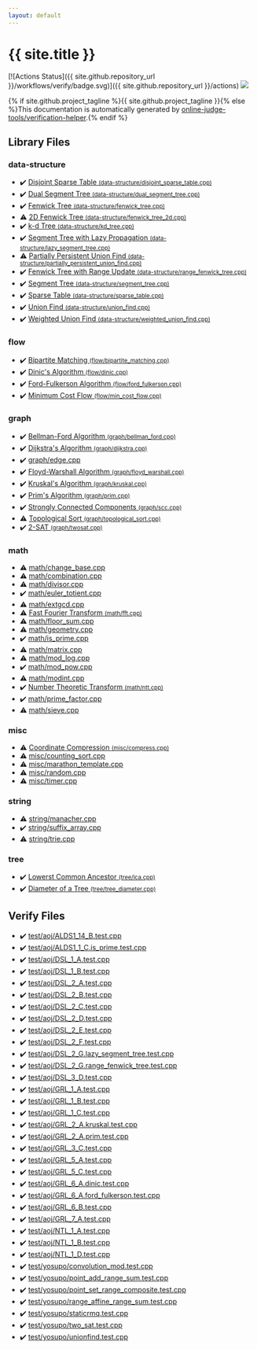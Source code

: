 ```yaml
---
layout: default
---
```


<!-- mathjax config similar to math.stackexchange -->
<script type="text/javascript" async
  src="https://cdnjs.cloudflare.com/ajax/libs/mathjax/2.7.5/MathJax.js?config=TeX-MML-AM_CHTML">
</script>
<script type="text/x-mathjax-config">
  MathJax.Hub.Config({
    TeX: { equationNumbers: { autoNumber: "AMS" }},
    tex2jax: {
      inlineMath: [ ['$','$'] ],
      processEscapes: true
    },
    "HTML-CSS": { matchFontHeight: false },
    displayAlign: "left",
    displayIndent: "2em"
  });
</script>

<script type="text/javascript" src="https://cdnjs.cloudflare.com/ajax/libs/jquery/3.4.1/jquery.min.js"></script>
<script src="https://cdn.jsdelivr.net/npm/jquery-balloon-js@1.1.2/jquery.balloon.min.js" integrity="sha256-ZEYs9VrgAeNuPvs15E39OsyOJaIkXEEt10fzxJ20+2I=" crossorigin="anonymous"></script>
<script type="text/javascript" src="assets/js/copy-button.js"></script>
<link rel="stylesheet" href="assets/css/copy-button.css" />


# {{ site.title }}

[![Actions Status]({{ site.github.repository_url }}/workflows/verify/badge.svg)]({{ site.github.repository_url }}/actions)
<a href="{{ site.github.repository_url }}"><img src="https://img.shields.io/github/last-commit/{{ site.github.owner_name }}/{{ site.github.repository_name }}" /></a>

{% if site.github.project_tagline %}{{ site.github.project_tagline }}{% else %}This documentation is automatically generated by <a href="https://github.com/online-judge-tools/verification-helper">online-judge-tools/verification-helper</a>.{% endif %}

## Library Files

<div id="36397fe12f935090ad150c6ce0c258d4"></div>

### data-structure

* :heavy_check_mark: <a href="library/data-structure/disjoint_sparse_table.cpp.html">Disjoint Sparse Table <small>(data-structure/disjoint_sparse_table.cpp)</small></a>
* :heavy_check_mark: <a href="library/data-structure/dual_segment_tree.cpp.html">Dual Segment Tree <small>(data-structure/dual_segment_tree.cpp)</small></a>
* :heavy_check_mark: <a href="library/data-structure/fenwick_tree.cpp.html">Fenwick Tree <small>(data-structure/fenwick_tree.cpp)</small></a>
* :warning: <a href="library/data-structure/fenwick_tree_2d.cpp.html">2D Fenwick Tree <small>(data-structure/fenwick_tree_2d.cpp)</small></a>
* :heavy_check_mark: <a href="library/data-structure/kd_tree.cpp.html">k-d Tree <small>(data-structure/kd_tree.cpp)</small></a>
* :heavy_check_mark: <a href="library/data-structure/lazy_segment_tree.cpp.html">Segment Tree with Lazy Propagation <small>(data-structure/lazy_segment_tree.cpp)</small></a>
* :warning: <a href="library/data-structure/partially_persistent_union_find.cpp.html">Partially Persistent Union Find <small>(data-structure/partially_persistent_union_find.cpp)</small></a>
* :heavy_check_mark: <a href="library/data-structure/range_fenwick_tree.cpp.html">Fenwick Tree with Range Update <small>(data-structure/range_fenwick_tree.cpp)</small></a>
* :heavy_check_mark: <a href="library/data-structure/segment_tree.cpp.html">Segment Tree <small>(data-structure/segment_tree.cpp)</small></a>
* :heavy_check_mark: <a href="library/data-structure/sparse_table.cpp.html">Sparse Table <small>(data-structure/sparse_table.cpp)</small></a>
* :heavy_check_mark: <a href="library/data-structure/union_find.cpp.html">Union Find <small>(data-structure/union_find.cpp)</small></a>
* :heavy_check_mark: <a href="library/data-structure/weighted_union_find.cpp.html">Weighted Union Find <small>(data-structure/weighted_union_find.cpp)</small></a>


<div id="cff5497121104c2b8e0cb41ed2083a9b"></div>

### flow

* :heavy_check_mark: <a href="library/flow/bipartite_matching.cpp.html">Bipartite Matching <small>(flow/bipartite_matching.cpp)</small></a>
* :heavy_check_mark: <a href="library/flow/dinic.cpp.html">Dinic's Algorithm <small>(flow/dinic.cpp)</small></a>
* :heavy_check_mark: <a href="library/flow/ford_fulkerson.cpp.html">Ford-Fulkerson Algorithm <small>(flow/ford_fulkerson.cpp)</small></a>
* :heavy_check_mark: <a href="library/flow/min_cost_flow.cpp.html">Minimum Cost Flow <small>(flow/min_cost_flow.cpp)</small></a>


<div id="f8b0b924ebd7046dbfa85a856e4682c8"></div>

### graph

* :heavy_check_mark: <a href="library/graph/bellman_ford.cpp.html">Bellman-Ford Algorithm <small>(graph/bellman_ford.cpp)</small></a>
* :heavy_check_mark: <a href="library/graph/dijkstra.cpp.html">Dijkstra's Algorithm <small>(graph/dijkstra.cpp)</small></a>
* :heavy_check_mark: <a href="library/graph/edge.cpp.html">graph/edge.cpp</a>
* :heavy_check_mark: <a href="library/graph/floyd_warshall.cpp.html">Floyd-Warshall Algorithm <small>(graph/floyd_warshall.cpp)</small></a>
* :heavy_check_mark: <a href="library/graph/kruskal.cpp.html">Kruskal's Algorithm <small>(graph/kruskal.cpp)</small></a>
* :heavy_check_mark: <a href="library/graph/prim.cpp.html">Prim's Algorithm <small>(graph/prim.cpp)</small></a>
* :heavy_check_mark: <a href="library/graph/scc.cpp.html">Strongly Connected Components <small>(graph/scc.cpp)</small></a>
* :warning: <a href="library/graph/topological_sort.cpp.html">Topological Sort <small>(graph/topological_sort.cpp)</small></a>
* :heavy_check_mark: <a href="library/graph/twosat.cpp.html">2-SAT <small>(graph/twosat.cpp)</small></a>


<div id="7e676e9e663beb40fd133f5ee24487c2"></div>

### math

* :warning: <a href="library/math/change_base.cpp.html">math/change_base.cpp</a>
* :warning: <a href="library/math/combination.cpp.html">math/combination.cpp</a>
* :warning: <a href="library/math/divisor.cpp.html">math/divisor.cpp</a>
* :heavy_check_mark: <a href="library/math/euler_totient.cpp.html">math/euler_totient.cpp</a>
* :warning: <a href="library/math/extgcd.cpp.html">math/extgcd.cpp</a>
* :warning: <a href="library/math/fft.cpp.html">Fast Fourier Transform <small>(math/fft.cpp)</small></a>
* :warning: <a href="library/math/floor_sum.cpp.html">math/floor_sum.cpp</a>
* :warning: <a href="library/math/geometry.cpp.html">math/geometry.cpp</a>
* :heavy_check_mark: <a href="library/math/is_prime.cpp.html">math/is_prime.cpp</a>
* :warning: <a href="library/math/matrix.cpp.html">math/matrix.cpp</a>
* :warning: <a href="library/math/mod_log.cpp.html">math/mod_log.cpp</a>
* :heavy_check_mark: <a href="library/math/mod_pow.cpp.html">math/mod_pow.cpp</a>
* :warning: <a href="library/math/modint.cpp.html">math/modint.cpp</a>
* :heavy_check_mark: <a href="library/math/ntt.cpp.html">Number Theoretic Transform <small>(math/ntt.cpp)</small></a>
* :heavy_check_mark: <a href="library/math/prime_factor.cpp.html">math/prime_factor.cpp</a>
* :warning: <a href="library/math/sieve.cpp.html">math/sieve.cpp</a>


<div id="bc957e26ff41470c556ee5d09e96880b"></div>

### misc

* :warning: <a href="library/misc/compress.cpp.html">Coordinate Compression <small>(misc/compress.cpp)</small></a>
* :warning: <a href="library/misc/counting_sort.cpp.html">misc/counting_sort.cpp</a>
* :warning: <a href="library/misc/marathon_template.cpp.html">misc/marathon_template.cpp</a>
* :warning: <a href="library/misc/random.cpp.html">misc/random.cpp</a>
* :warning: <a href="library/misc/timer.cpp.html">misc/timer.cpp</a>


<div id="b45cffe084dd3d20d928bee85e7b0f21"></div>

### string

* :warning: <a href="library/string/manacher.cpp.html">string/manacher.cpp</a>
* :heavy_check_mark: <a href="library/string/suffix_array.cpp.html">string/suffix_array.cpp</a>
* :warning: <a href="library/string/trie.cpp.html">string/trie.cpp</a>


<div id="c0af77cf8294ff93a5cdb2963ca9f038"></div>

### tree

* :heavy_check_mark: <a href="library/tree/lca.cpp.html">Lowerst Common Ancestor <small>(tree/lca.cpp)</small></a>
* :heavy_check_mark: <a href="library/tree/tree_diameter.cpp.html">Diameter of a Tree <small>(tree/tree_diameter.cpp)</small></a>


## Verify Files

* :heavy_check_mark: <a href="verify/test/aoj/ALDS1_14_B.test.cpp.html">test/aoj/ALDS1_14_B.test.cpp</a>
* :heavy_check_mark: <a href="verify/test/aoj/ALDS1_1_C.is_prime.test.cpp.html">test/aoj/ALDS1_1_C.is_prime.test.cpp</a>
* :heavy_check_mark: <a href="verify/test/aoj/DSL_1_A.test.cpp.html">test/aoj/DSL_1_A.test.cpp</a>
* :heavy_check_mark: <a href="verify/test/aoj/DSL_1_B.test.cpp.html">test/aoj/DSL_1_B.test.cpp</a>
* :heavy_check_mark: <a href="verify/test/aoj/DSL_2_A.test.cpp.html">test/aoj/DSL_2_A.test.cpp</a>
* :heavy_check_mark: <a href="verify/test/aoj/DSL_2_B.test.cpp.html">test/aoj/DSL_2_B.test.cpp</a>
* :heavy_check_mark: <a href="verify/test/aoj/DSL_2_C.test.cpp.html">test/aoj/DSL_2_C.test.cpp</a>
* :heavy_check_mark: <a href="verify/test/aoj/DSL_2_D.test.cpp.html">test/aoj/DSL_2_D.test.cpp</a>
* :heavy_check_mark: <a href="verify/test/aoj/DSL_2_E.test.cpp.html">test/aoj/DSL_2_E.test.cpp</a>
* :heavy_check_mark: <a href="verify/test/aoj/DSL_2_F.test.cpp.html">test/aoj/DSL_2_F.test.cpp</a>
* :heavy_check_mark: <a href="verify/test/aoj/DSL_2_G.lazy_segment_tree.test.cpp.html">test/aoj/DSL_2_G.lazy_segment_tree.test.cpp</a>
* :heavy_check_mark: <a href="verify/test/aoj/DSL_2_G.range_fenwick_tree.test.cpp.html">test/aoj/DSL_2_G.range_fenwick_tree.test.cpp</a>
* :heavy_check_mark: <a href="verify/test/aoj/DSL_3_D.test.cpp.html">test/aoj/DSL_3_D.test.cpp</a>
* :heavy_check_mark: <a href="verify/test/aoj/GRL_1_A.test.cpp.html">test/aoj/GRL_1_A.test.cpp</a>
* :heavy_check_mark: <a href="verify/test/aoj/GRL_1_B.test.cpp.html">test/aoj/GRL_1_B.test.cpp</a>
* :heavy_check_mark: <a href="verify/test/aoj/GRL_1_C.test.cpp.html">test/aoj/GRL_1_C.test.cpp</a>
* :heavy_check_mark: <a href="verify/test/aoj/GRL_2_A.kruskal.test.cpp.html">test/aoj/GRL_2_A.kruskal.test.cpp</a>
* :heavy_check_mark: <a href="verify/test/aoj/GRL_2_A.prim.test.cpp.html">test/aoj/GRL_2_A.prim.test.cpp</a>
* :heavy_check_mark: <a href="verify/test/aoj/GRL_3_C.test.cpp.html">test/aoj/GRL_3_C.test.cpp</a>
* :heavy_check_mark: <a href="verify/test/aoj/GRL_5_A.test.cpp.html">test/aoj/GRL_5_A.test.cpp</a>
* :heavy_check_mark: <a href="verify/test/aoj/GRL_5_C.test.cpp.html">test/aoj/GRL_5_C.test.cpp</a>
* :heavy_check_mark: <a href="verify/test/aoj/GRL_6_A.dinic.test.cpp.html">test/aoj/GRL_6_A.dinic.test.cpp</a>
* :heavy_check_mark: <a href="verify/test/aoj/GRL_6_A.ford_fulkerson.test.cpp.html">test/aoj/GRL_6_A.ford_fulkerson.test.cpp</a>
* :heavy_check_mark: <a href="verify/test/aoj/GRL_6_B.test.cpp.html">test/aoj/GRL_6_B.test.cpp</a>
* :heavy_check_mark: <a href="verify/test/aoj/GRL_7_A.test.cpp.html">test/aoj/GRL_7_A.test.cpp</a>
* :heavy_check_mark: <a href="verify/test/aoj/NTL_1_A.test.cpp.html">test/aoj/NTL_1_A.test.cpp</a>
* :heavy_check_mark: <a href="verify/test/aoj/NTL_1_B.test.cpp.html">test/aoj/NTL_1_B.test.cpp</a>
* :heavy_check_mark: <a href="verify/test/aoj/NTL_1_D.test.cpp.html">test/aoj/NTL_1_D.test.cpp</a>
* :heavy_check_mark: <a href="verify/test/yosupo/convolution_mod.test.cpp.html">test/yosupo/convolution_mod.test.cpp</a>
* :heavy_check_mark: <a href="verify/test/yosupo/point_add_range_sum.test.cpp.html">test/yosupo/point_add_range_sum.test.cpp</a>
* :heavy_check_mark: <a href="verify/test/yosupo/point_set_range_composite.test.cpp.html">test/yosupo/point_set_range_composite.test.cpp</a>
* :heavy_check_mark: <a href="verify/test/yosupo/range_affine_range_sum.test.cpp.html">test/yosupo/range_affine_range_sum.test.cpp</a>
* :heavy_check_mark: <a href="verify/test/yosupo/staticrmq.test.cpp.html">test/yosupo/staticrmq.test.cpp</a>
* :heavy_check_mark: <a href="verify/test/yosupo/two_sat.test.cpp.html">test/yosupo/two_sat.test.cpp</a>
* :heavy_check_mark: <a href="verify/test/yosupo/unionfind.test.cpp.html">test/yosupo/unionfind.test.cpp</a>


